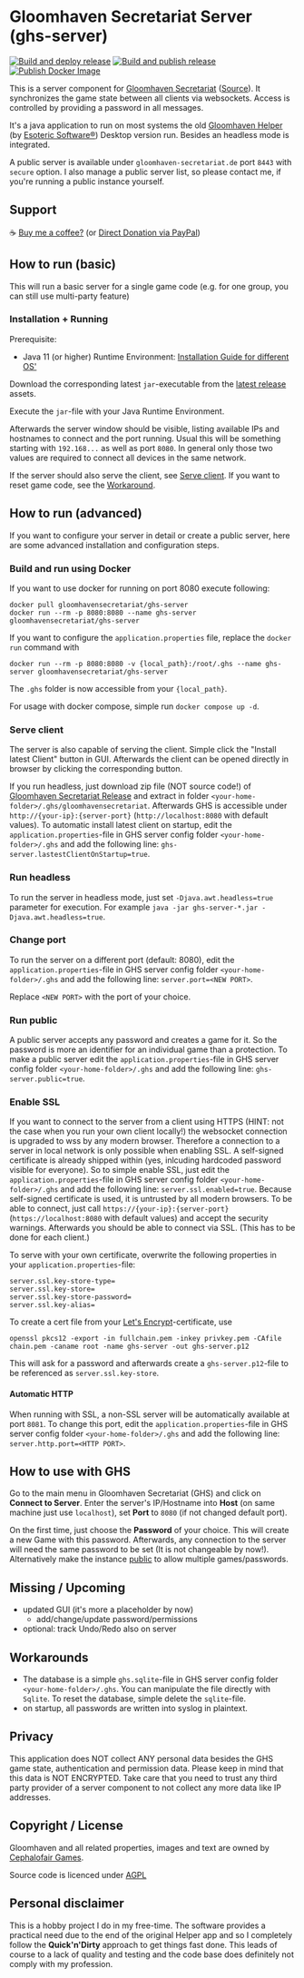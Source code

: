 # Gloomhaven Secretariat Server (ghs-server)

[![Build and deploy release](https://github.com/Lurkars/ghs-server/actions/workflows/deploy.yml/badge.svg)](https://github.com/Lurkars/ghs-server/actions/workflows/deploy.yml) [![Build and publish release](https://github.com/Lurkars/ghs-server/actions/workflows/release.yml/badge.svg)](https://github.com/Lurkars/ghs-server/actions/workflows/release.yml) [![Publish Docker Image](https://github.com/Lurkars/ghs-server/actions/workflows/publish-docker-image.yml/badge.svg)](https://github.com/Lurkars/ghs-server/actions/workflows/publish-docker-image.yml)

This is a server component for [Gloomhaven Secretariat](https://gloomhaven-secretariat.de) ([Source](https://github.com/Lurkars/gloomhavensecretariat)). It synchronizes the game state between all clients via websockets. Access is controlled by providing a password in all messages.

It's a java application to run on most systems the old [Gloomhaven Helper](http://esotericsoftware.com/gloomhaven-helper) (by [Esoteric Software®](http://esotericsoftware.com)) Desktop version run. Besides an headless mode is integrated.

A public server is available under `gloomhaven-secretariat.de` port `8443` with `secure` option. I also manage a public server list, so please contact me, if you're running a public instance yourself.

## Support

☕ [Buy me a coffee?](https://ko-fi.com/lurkars) (or [Direct Donation via PayPal](https://paypal.me/Lurkars))

## How to run (basic)

This will run a basic server for a single game code (e.g. for one group, you can still use multi-party feature)

### Installation + Running

Prerequisite:

- Java 11 (or higher) Runtime Environment: [Installation Guide for different OS'](https://www.java.com/en/download/help/download_options.html)

Download the corresponding latest `jar`-executable from the [latest release](https://github.com/Lurkars/ghs-server/releases/latest) assets.

Execute the `jar`-file with your Java Runtime Environment. 

Afterwards the server window should be visible, listing available IPs and hostnames to connect and the port running. Usual this will be something starting with `192.168...` as well as port `8080`. In general only those two values are required to connect all devices in the same network.

If the server should also serve the client, see [Serve client](#serve-client). If you want to reset game code, see  the [Workaround](#workarounds).

## How to run (advanced)

If you want to configure your server in detail or create a public server, here are some advanced installation and configuration steps.

### Build and run using Docker

If you want to use docker for running on port 8080 execute following:

```shell
docker pull gloomhavensecretariat/ghs-server
docker run --rm -p 8080:8080 --name ghs-server gloomhavensecretariat/ghs-server
```

If you want to configure the `application.properties` file, replace the `docker run` command with

```shell
docker run --rm -p 8080:8080 -v {local_path}:/root/.ghs --name ghs-server gloomhavensecretariat/ghs-server
```

The `.ghs` folder is now accessible from your `{local_path}`.

For usage with docker compose, simple run `docker compose up -d`.

### Serve client

The server is also capable of serving the client. Simple click the "Install latest Client" button in GUI. Afterwards the client can be opened directly in browser by clicking the corresponding button.

If you run headless, just download zip file (NOT source code!) of [Gloomhaven Secretariat Release](https://github.com/Lurkars/gloomhavensecretariat/releases) and extract in folder `<your-home-folder>/.ghs/gloomhavensecretariat`. Afterwards GHS is accessible under `http://{your-ip}:{server-port}` (`http://localhost:8080` with default values). To automatic install latest client on startup, edit the `application.properties`-file in GHS server config folder `<your-home-folder>/.ghs` and add the following line: `ghs-server.lastestClientOnStartup=true`.

### Run headless

To run the server in headless mode, just set `-Djava.awt.headless=true` parameter for execution. For example  `java -jar ghs-server-*.jar -Djava.awt.headless=true`.

### Change port

To run the server on a different port (default: 8080), edit the `application.properties`-file in GHS server config folder `<your-home-folder>/.ghs` and add the following line: `server.port=<NEW PORT>`.

Replace `<NEW PORT>` with the port of your choice.

### Run public

A public server accepts any password and creates a game for it. So the password is more an identifier for an individual game than a protection. To make a public server edit the `application.properties`-file in GHS server config folder `<your-home-folder>/.ghs` and add the following line: `ghs-server.public=true`.

### Enable SSL

If you want to connect to the server from a client using HTTPS (HINT: not the case when you run your own client locally!) the websocket connection is upgraded to wss by any modern browser. Therefore a connection to a server in local network is only possible when enabling SSL. A self-signed certificate is already shipped within (yes, inlcuding hardcoded password visible for everyone). So to simple enable SSL, just edit the `application.properties`-file in GHS server config folder `<your-home-folder>/.ghs` and add the following line: `server.ssl.enabled=true`. Because self-signed certificate is used, it is untrusted by all modern browsers. To be able to connect, just call `https://{your-ip}:{server-port}` (`https://localhost:8080` with default values) and accept the security warnings. Afterwards you should be able to connect via SSL. (This has to be done for each client.)

To serve with your own certificate, overwrite the following properties in your `application.properties`-file:

```
server.ssl.key-store-type=
server.ssl.key-store=
server.ssl.key-store-password=
server.ssl.key-alias=
```

To create a cert file from your [Let's Encrypt](https://letsencrypt.org/)-certificate, use 

```
openssl pkcs12 -export -in fullchain.pem -inkey privkey.pem -CAfile chain.pem -caname root -name ghs-server -out ghs-server.p12
```

This will ask for a password and afterwards create a `ghs-server.p12`-file to be referenced as `server.ssl.key-store`.


#### Automatic HTTP

When running with SSL, a non-SSL server will be automatically available at port `8081`. To change this port, edit the `application.properties`-file in GHS server config folder `<your-home-folder>/.ghs` and add the following line: `server.http.port=<HTTP PORT>`.

## How to use with GHS

Go to the main menu in Gloomhaven Secretariat (GHS) and click on **Connect to Server**. Enter the server's IP/Hostname into **Host** (on same machine just use `localhost`), set **Port** to `8080` (if not changed default port).

On the first time, just choose the **Password** of your choice. This will create a new Game with this password. Afterwards, any connection to the server will need the same password to be set (It is not changeable by now!). Alternatively make the instance [public](#run-public) to allow multiple games/passwords. 

## Missing / Upcoming

- updated GUI (it's more a placeholder by now)
  - add/change/update password/permissions
- optional: track Undo/Redo also on server

## Workarounds

- The database is a simple `ghs.sqlite`-file in GHS server config folder `<your-home-folder>/.ghs`. You can manipulate the file directly with `Sqlite`. To reset the database, simple delete the `sqlite`-file.
- on startup, all passwords are written into syslog in plaintext.

## Privacy

This application does NOT collect ANY personal data besides the GHS game state, authentication and permission data. Please keep in mind that this data is NOT ENCRYPTED. Take care that you need to trust any third party provider of a server component to not collect any more data like IP addresses.

## Copyright / License

Gloomhaven and all related properties, images and text are owned by [Cephalofair Games](https://cephalofair.com).

Source code is licenced under [AGPL](/LICENSE)

## Personal disclaimer

This is a hobby project I do in my free-time. The software provides a practical need due to the end of the original Helper app and so I completely follow the **Quick'n'Dirty** approach to get things fast done. This leads of course to a lack of quality and testing and the code base does definitely not comply with my profession.
	 
